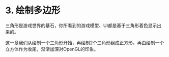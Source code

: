 # 3. 绘制多边形


三角形是游戏世界的基石，你所看到的游戏模型、UI都是基于三角形着色显示出来的。

这一章我们从绘制一个三角形开始，再绘制2个三角形组成正方形，再由绘制一个立方体作为收尾，渐渐加深对OpenGL的印象。